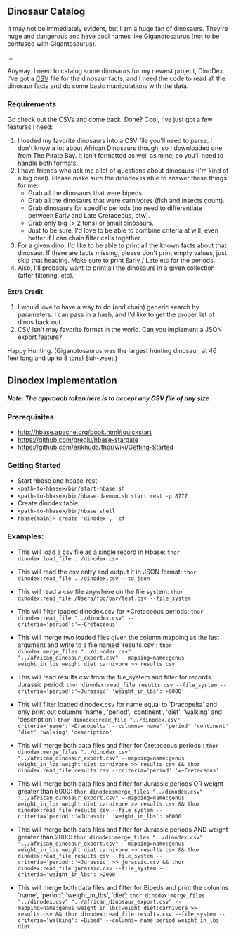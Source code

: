 ## Dinosaur Catalog

It may not be immediately evident, but I am a huge fan of dinosaurs. They're huge and dangerous and have cool names like Giganotosaurus (not to be confused with Gigantosaurus).

...

Anyway. I need to catalog some dinosaurs for my newest project, DinoDex. I've got a [CSV](http://ruby-doc.org/stdlib-1.9.3/libdoc/csv/rdoc/CSV.html) file for the dinosaur facts, and I need the code to read all the dinosaur facts and do some basic manipulations with the data.

### Requirements

Go check out the CSVs and come back. Done? Cool, I've just got a few features I need:

1. I loaded my favorite dinosaurs into a CSV file you'll need to parse. I don't know a lot about African Dinosaurs though, so I downloaded one from The Pirate Bay. It isn't formatted as well as mine, so you'll need to handle both formats.
2. I have friends who ask me a lot of questions about dinosaurs (I'm kind of a big deal). Please make sure the dinodex is able to answer these things for me:
    * Grab all the dinosaurs that were bipeds.
    * Grab all the dinosaurs that were carnivores (fish and insects count).
    * Grab dinosaurs for specific periods (no need to differentiate between Early and Late Cretaceous, btw).
    * Grab only big (> 2 tons) or small dinosaurs.
    * Just to be sure, I'd love to be able to combine criteria at will, even better if I can chain filter calls together.
3. For a given dino, I'd like to be able to print all the known facts about that dinosaur. If there are facts missing, please don't print empty values, just skip that heading. Make sure to print Early / Late etc for the periods.
4. Also, I'll probably want to print all the dinosaurs in a given collection (after filtering, etc).

#### Extra Credit

1. I would love to have a way to do (and chain) generic search by parameters. I can pass in a hash, and I'd like to get the proper list of dinos back out.
2. CSV isn't may favorite format in the world. Can you implement a JSON export feature?

Happy Hunting. (Giganotosaurus was the largest hunting dinosaur, at 46 feet long and up to 8 tons! Suh-weet.)

## Dinodex Implementation ##

##### _Note: The approach taken here is to accept any CSV file of any size_ #####

### Prerequisites ###
- <http://hbase.apache.org/book.html#quickstart>
- <https://github.com/greglu/hbase-stargate>
- <https://github.com/erikhuda/thor/wiki/Getting-Started>

### Getting Started ###
- Start hbase and hbase-rest:
 - `<path-to-hbase>/bin/start-hbase.sh`
 - `<path-to-hbase>/bin/hbase-daemon.sh start rest -p 8777`
- Create dinodex table:
 - `<path-to-hbase>/bin/hbase shell`
 - `hbase(main)> create 'dinodex', 'cf'`

### Examples: ###
- This will load a csv file as a single record in Hbase:
`thor dinodex:load_file ../dinodex.csv`

- This will read the csv entry and output it in JSON format:
`thor dinodex:read_file ../dinodex.csv --to_json`

- This will read a csv file anywhere on the file system:
`thor dinodex:read_file /Users/foo/bar/test.csv --file_system`

- This will filter loaded dinodex.csv for *Cretaceous periods:
`thor dinodex:read_file "../dinodex.csv" --criteria='period':'=~Cretaceous'`

- This will merge two loaded files given the column mapping as the last argument and write to a file named 'results.csv':
`thor dinodex:merge_files "../dinodex.csv" "../african_dinosaur_export.csv" --mapping=name:genus weight_in_lbs:weight diet:carnivore >> results.csv`

- This will read results.csv from the file_system and filter for records Jurassic period:
`thor dinodex:read_file results.csv --file_system --criteria='period':'=Jurassic' 'weight_in_lbs':'>6000'`

- This will filter loaded dinodex.csv for name equal to 'Dracopelta' and only print out columns 'name', 'period', 'continent', 'diet', 'walking' and 'description':
`thor dinodex:read_file "../dinodex.csv" --criteria='name':'=Dracopelta' --columns='name' 'period' 'continent' 'diet' 'walking' 'description'`

- This will merge both data files and filter for Cretaceous periods :
`thor dinodex:merge_files "../dinodex.csv" "../african_dinosaur_export.csv" --mapping=name:genus weight_in_lbs:weight diet:carnivore >> results.csv && thor dinodex:read_file results.csv --criteria='period':'=~Cretaceous'`

- This will merge both data files and filter for Jurassic periods OR weight greater than 6000:
`thor dinodex:merge_files "../dinodex.csv" "../african_dinosaur_export.csv" --mapping=name:genus weight_in_lbs:weight diet:carnivore >> results.csv && thor dinodex:read_file results.csv --file_system --criteria='period':'=Jurassic' 'weight_in_lbs':'>6000'`

- This will merge both data files and filter for Jurassic periods AND weight greater than 2000:
`thor dinodex:merge_files "../dinodex.csv" "../african_dinosaur_export.csv" --mapping=name:genus weight_in_lbs:weight diet:carnivore >> results.csv && thor dinodex:read_file results.csv --file_system --criteria='period':'=Jurassic' >> jurassic.csv && thor dinodex:read_file jurassic.csv --file_system --criteria='weight_in_lbs':'>2000'`

- This will merge both data files and filter for Bipeds and print the columns 'name', 'period', 'weight_in_lbs', 'diet':
`thor dinodex:merge_files "../dinodex.csv" "../african_dinosaur_export.csv" --mapping=name:genus weight_in_lbs:weight diet:carnivore >> results.csv && thor dinodex:read_file results.csv --file_system --criteria='walking':'=Biped' --columns= name period weight_in_lbs diet
`
